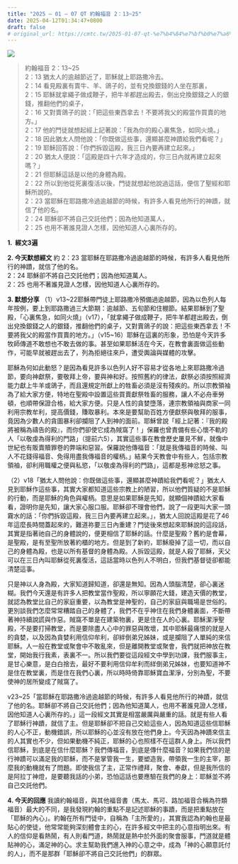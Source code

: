 ```yaml
---
title: "2025 – 01 – 07 QT 約翰福音 2：13~25"
date: 2025-04-12T01:34:47+0800
draft: false
# original_url: https://cmtc.tw/2025-01-07-qt-%e7%b4%84%e7%bf%b0%e7%a6%8f%e9%9f%b3-2%ef%bc%9a1325
---
```


![](/images/qt.jpg)
> 約翰福音 2：13\~25  
> 2：13 猶太人的逾越節近了，耶穌就上耶路撒冷去。  
> 2：14 看見殿裏有賣牛、羊、鴿子的，並有兌換銀錢的人坐在那裏，  
> 2：15 耶穌就拿繩子做成鞭子，把牛羊都趕出殿去，倒出兌換銀錢之人的銀錢，推翻他們的桌子，  
> 2：16 又對賣鴿子的說：「把這些東西拿去！不要將我父的殿當作買賣的地方。」  
> 2：17 他的門徒就想起經上記著說：「我為你的殿心裏焦急，如同火燒。」  
> 2：18 因此猶太人問他說：「你既做這些事，還顯甚麼神蹟給我們看呢？」  
> 2：19 耶穌回答說：「你們拆毀這殿，我三日內要再建立起來。」  
> 2：20 猶太人便說：「這殿是四十六年才造成的，你三日內就再建立起來嗎？」  
> 2：21 但耶穌這話是以他的身體為殿。  
> 2：22 所以到他從死裏復活以後，門徒就想起他說過這話，便信了聖經和耶穌所說的。  
> 2：23 當耶穌在耶路撒冷過逾越節的時候，有許多人看見他所行的神蹟，就信了他的名。  
> 2：24 耶穌卻不將自己交託他們；因為他知道萬人，  
> 2：25 也用不著誰見證人怎樣，因他知道人心裏所存的。

**1.  經文3遍**

**2. 今天默想經文**
約 2：23 當耶穌在耶路撒冷過逾越節的時候，有許多人看見他所行的神蹟，就信了他的名。  
2：24 耶穌卻不將自己交託他們；因為他知道萬人。  
2：25 也用不著誰見證人怎樣，因他知道人心裏所存的。

**3. 默想分享**
（1）v13\~22耶穌帶門徒上耶路撒冷預備過逾越節，因為以色列人每年按例，要上到耶路撒過三大節期：逾越節、五旬節和住棚節。結果耶穌到了聖殿，「心裏焦急，如同火燒」（v17），「就拿繩子做成鞭子，把牛羊都趕出殿去，倒出兌換銀錢之人的銀錢，推翻他們的桌子，又對賣鴿子的說：把這些東西拿去！不要將我父的殿當作買賣的地方。」（v15\~16）耶穌在這裏的形象，恐怕是今天許多牧師傳道不敢想也不敢去做的事。甚至如果耶穌活在今天，在教會裏面做這些動作，可能早就被趕出去了，列為拒絕往來戶，遭受輿論與媒體的攻擊。

耶穌為何如此動怒？是因為看見許多以色列人好不容易才從各地上來耶路撒冷過節，要向神獻祭，要敬拜上帝，要與神和好。按照舊約的律法，獻祭必須按照經濟能力獻上牛羊或鴿子，而且還規定所獻上的牲畜必須是沒有殘疾的。所以宗教領袖為了給大家方便，特地在聖殿中設置這些買賣獻祭牲畜的服務，讓人不必舟車勞頓，也順帶保證合格，給大家方便。只是人性的貪婪墮落，連宗教領袖與商家一同利用宗教牟利，提高價錢，賺取暴利。本來是要幫助百姓方便獻祭與敬拜的服事，竟因為少數人的貪圖暴利卻攔阻了人到神的面前。耶穌曾說「經上記著：『我的殿將被稱為禱告的殿』，而你們卻使它成為賊窩了！」保羅也曾責備有些心懷不軌的人「以敬虔為得利的門路」（提前六5），其實這些事在教會歷史屢見不鮮，就像中世紀也有販賣贖罪卷的弊端和惡習。保羅說他傳福音：「就是我傳福音的時候、叫人不花錢得福音、免得用盡我傳福音的權柄。」結果今天教會中有些人，包括宗教領袖，卻利用職權之便與私慾，「以敬虔為得利的門路」，這都是惹神忿怒之事。

（2）v18「猶太人問他說：你既做這些事，還顯甚麼神蹟給我們看呢？」猶太人見到耶穌作這些事，其實大家都知道這些宗教上的陋習，所以他們質疑的不是耶穌的行動，而是耶穌的角色與權柄。意思是如果耶穌是先知，就顯個神蹟給大家看看，證明你是先知，讓大家心服口服。耶穌卻不理會他們，說了一段更叫大家一頭霧水的話：「你們拆毀這殿，我三日內要再建立起來。」，猶太人回說這殿是花了46年這麼長時間蓋起來的，難道祢要三日內重建？門徒後來想起來耶穌說的這段話，其實是指著祂自己的身體說的，便更相信了耶穌的話。什麼是聖殿？舊約是會幕，是聖殿，是有至聖所放著約櫃的地方。但是到了新約，耶穌廢掉了這一切，而以自己的身體為殿，也是以所有基督的身體為殿。人拆毀這殿，就是人殺了耶穌，天父可以在三日內叫耶穌從死裏復活，這話當時以色列人不明白，但我們基督徒卻都能清楚這事。

只是神以人身為殿，大家知道歸知道，卻還是無知。因為人頭腦清楚，卻心裏迷糊。我們今天還是有許多人把教堂當作聖殿，所以寧願花大錢，建造天價的教堂，就認為教堂比自己的家庭重要，以為教堂是神聖的，自己的家庭與職場是世俗的。更別談我們怎麼常常糟踏自己的身體了，我們不在乎神住在我們身體裏面，不斷帶著神持續說謊與作惡。賊窩不單是在建築物裏，更是住在人的心裏。耶穌潔淨聖殿，不是要打掃教堂，而是要除盡人心中的罪惡與敗壞，其中耶穌最痛恨的就是人的貪婪，以及因為貪婪利用信仰牟利，卻絆倒弟兄姊妹，或是攔阻了人單純的來信耶穌。人一般在教堂或聚會中不敢亂來，但是離開教堂或聚會，我們就把神放在教堂，開始我行我素，表裏不一。所以我們要從這段經文中學到功課，我們服事主，是甘心樂意，是白白捨去，最好不要利用信仰牟利而絴倒弟兄姊妹，也要知道神不是住在教堂裏，而是住在我們心裏，所以時時倚靠耶穌寶血潔淨，分別為聖，不要使神的居所變成了賊窩了。

v23\~25「當耶穌在耶路撒冷過逾越節的時候，有許多人看見他所行的神蹟，就信了他的名。耶穌卻不將自己交託他們；因為他知道萬人，也用不著誰見證人怎樣，因他知道人心裏所存的。」這一段經文其實是相當嚴厲與嚴重的話。就是有些人看了耶穌行神蹟，就信了主。但是耶穌卻不把自己交給這些人，因為知道這些信耶穌的人心不正，動機錯誤，所以耶穌的心並沒有放在他們身上。今天因為神蹟來信主的人其實也不少，但如果動機不純正，耶穌的心也照樣不在這群人身上。所以我們信耶穌，到底是在信什麼耶穌？我們傳福音，到底是傳什麼福音？如果我們信的是行神蹟可以滿足我的耶穌，而不是掌管我一生，要塑造我，帶領我一生的主宰，那麼我的動機就有了問題。即使我信了主，正常作禮拜，聚會、奉獻，但是我所信的是阿拉丁神燈，是要聽我話的小弟，恐怕這話也要應驗在我們的身上：耶穌並不將自己交託他們。

**4. 今天的回應**
我讀約翰福音，與其他福音書（馬太、馬可、路加福音合稱為符類福音）最大的不同，是我發現約翰的重點不是記述耶穌的事蹟，而是把重點放在「耶穌的內心」。約翰在所有門徒中，自稱為「主所愛的」，其實我認為約翰也是最貼心的使徒，他常常能夠深刻體會主的心，在許多經文中把主的心意指明出來。有人的信仰是看熱鬧，有人則看門道，熱鬧就是熱中於外面的聚會服事，門道就是體貼神的心，滿足神的心。求主幫助我們進入神的心意之中，成為「神的心願意託付的人」，而不是那群「耶穌卻不將自己交託他們」的群眾。
